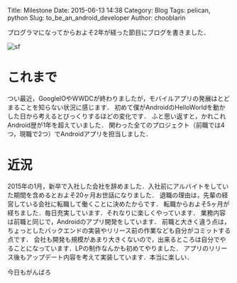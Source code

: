 Title: Milestone
Date: 2015-06-13 14:38
Category: Blog
Tags: pelican, python
Slug: to_be_an_android_developer
Author: chooblarin


プログラマになってからおよそ2年が経った節目にブログを書きました．

![](http://i.imgur.com/kC5Qqj5.jpg "sf")

# これまで

つい最近，GoogleIOやWWDCが終わりましたが，モバイルアプリの発展はとどまることを知らない状況に感じます．
初めて僕がAndroidのHelloWorldを動かした日から考えるとびっくりするほどの変化です．
ふと思い返すと，かれこれAndroid歴が1年を超えていました．
関わった全てのプロジェクト（前職では4つ，現職で2つ）でAndroidアプリを担当しました．

# 近況

2015年の1月，新卒で入社した会社を辞めました．入社前にアルバイトをしていた期間を含めるとおよそ20ヶ月お世話になりました．
退職の理由は，先輩の経営している会社に転職して働くことに決めたからです．
転職からおよそ5ヶ月が経ちました．毎日充実しています．それなりに楽しくやっています．
業務内容は前職と同じで，Androidのアプリ開発をしています．
前職と大きく違う点は，ちょっとしたバックエンドの実装やリリース前の作業なども自分がコミットする点です．
会社も開発も規模があまり大きくないので，出来るところは自分でやることになっています．LPの制作なんかも初めてやりました．
アプリのリリース後もアップデート内容を考えて実装しています．本当に楽しい．

今日もがんばろ
